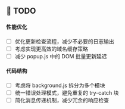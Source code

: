 ## 🔧 TODO

#### 性能优化
- [ ] 优化更新检查流程，减少不必要的日志输出
- [ ] 考虑实现更高效的域名缓存策略
- [ ] 减少 popup.js 中的 DOM 批量更新延迟

#### 代码结构
- [ ] 考虑将 background.js 拆分为多个模块
- [ ] 统一错误处理模式，避免重复的 try-catch 块
- [ ] 简化消息传递机制，减少冗余的响应检查